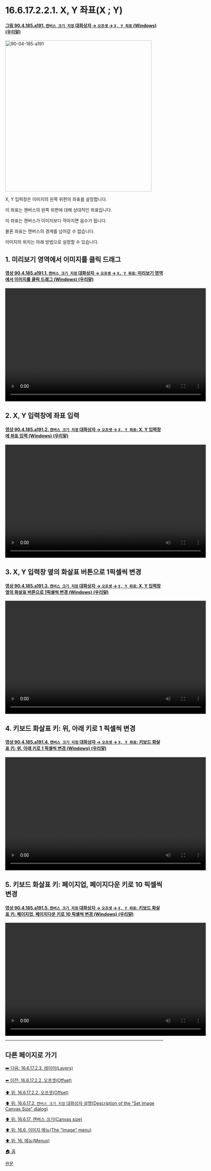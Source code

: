 # 16.6.17.2.2.1. X, Y 좌표(X ; Y)

<a id="90-04-185-a191"></a>

#### [그림 90.4.185.a191. `캔버스 크기 지정` 대화상자 → `오프셋` → `X, Y 좌표` (Windows) (우리말)](./90-04-0185-set_image_canvas_size.md#90-04-185-a191)
<img width="467" height="481" alt="90-04-185-a191" src="https://github.com/user-attachments/assets/fd8fab92-6d62-4f25-a960-3e2a96aae27c" />

X, Y 입력창은 이미지의 왼쪽 위편의 좌표를 설정합니다.

이 좌표는 캔버스의 왼쪽 위편에 대해 상대적인 좌표입니다.

이 좌표는 캔버스가 이미지보다 작아지면 음수가 됩니다.

물론 좌표는 캔버스의 경계를 넘어갈 수 없습니다.

이미지의 위치는 아래 방법으로 설정할 수 있습니다.

<a id="16-06-17-02-02-01-s1"></a>

## 1. 미리보기 영역에서 이미지를 클릭 드래그

<a id="90-04-185-a191-01"></a>

#### [영상 90.4.185.a191.1. `캔버스 크기 지정` 대화상자 → `오프셋` → `X, Y 좌표`: 미리보기 영역에서 이미지를 클릭 드래그 (Windows) (우리말)](./90-04-0185-set_image_canvas_size.md#90-04-185-a191-01)
<video controls="controls" width="640" height="360" src="https://github.com/user-attachments/assets/9b32b823-08d4-435b-8619-79a4c8a8d819"></video>

<a id="16-06-17-02-02-01-s2"></a>

## 2. X, Y 입력창에 좌표 입력

<a id="90-04-185-a191-02"></a>

#### [영상 90.4.185.a191.2. `캔버스 크기 지정` 대화상자 → `오프셋` → `X, Y 좌표`: X, Y 입력창에 좌표 입력 (Windows) (우리말)](./90-04-0185-set_image_canvas_size.md#90-04-185-a191-02)
<video controls="controls" width="640" height="360" src="https://github.com/user-attachments/assets/c92aff89-e2c8-48dd-a8cd-c60300ae6491"></video>

<a id="16-06-17-02-02-01-s3"></a>

## 3. X, Y 입력창 옆의 화살표 버튼으로 1픽셀씩 변경

<a id="90-04-185-a191-03"></a>

#### [영상 90.4.185.a191.3. `캔버스 크기 지정` 대화상자 → `오프셋` → `X, Y 좌표`: X, Y 입력창 옆의 화살표 버튼으로 1픽셀씩 변경 (Windows) (우리말)](./90-04-0185-set_image_canvas_size.md#90-04-185-a191-03)
<video controls="controls" width="640" height="360" src="https://github.com/user-attachments/assets/04efb730-78c1-4911-b072-2e86118d3a53"></video>

<a id="16-06-17-02-02-01-s4"></a>

## 4. 키보드 화살표 키: 위, 아래 키로 1 픽셀씩 변경

<a id="90-04-185-a191-04"></a>

#### [영상 90.4.185.a191.4. `캔버스 크기 지정` 대화상자 → `오프셋` → `X, Y 좌표`: 키보드 화살표 키: 위, 아래 키로 1 픽셀씩 변경 (Windows) (우리말)](./90-04-0185-set_image_canvas_size.md#90-04-185-a191-04)
<video controls="controls" width="640" height="360" src="https://github.com/user-attachments/assets/02e7fc89-f6ba-4981-bbc9-96ef92196fd5"></video>

<a id="16-06-17-02-02-01-s5"></a>

## 5. 키보드 화살표 키: 페이지업, 페이지다운 키로 10 픽셀씩 변경

<a id="90-04-185-a191-05"></a>

#### [영상 90.4.185.a191.5. `캔버스 크기 지정` 대화상자 → `오프셋` → `X, Y 좌표`: 키보드 화살표 키: 페이지업, 페이지다운 키로 10 픽셀씩 변경 (Windows) (우리말)](./90-04-0185-set_image_canvas_size.md#90-04-185-a191-05)
<video controls="controls" width="640" height="360" src="https://github.com/user-attachments/assets/e28d72ee-01b3-4cc8-aceb-cbeeefceae43"></video>

***

## 다른 페이지로 가기

[➡️ 다음: 16.6.17.2.3. 레이어(Layers)](./16-06-17-02-03-00-layers.md)

[⬅️ 이전: 16.6.17.2.2. 오프셋(Offset)](./16-06-17-02-02-00-offset.md)

[⬆️ 위: 16.6.17.2.2. 오프셋(Offset)](./16-06-17-02-02-00-offset.md)

[⬆️ 위: 16.6.17.2. `캔버스 크기 지정` 대화상자 설명(Description of the “Set Image Canvas Size” dialog)](./16-06-17-02-00-description_of_the_set_image_canvas_size_dialog.md)

[⬆️ 위: 16.6.17. 캔버스 크기(Canvas size)](./16-06-17-00-canvas-size.md)

[⬆️ 위: 16.6. 이미지 메뉴(The "Image" menu)](./16-06-00-the-image-menu.md)

[⬆️ 위: 16. 메뉴(Menus)](./16-00-menus.md)

[🏠 홈](./00-home.md)

[원문](https://docs.gimp.org/2.10/ko/gimp-image-resize.html#idm27318)